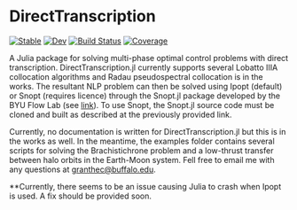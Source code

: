 # DirectTranscription

[![Stable](https://img.shields.io/badge/docs-stable-blue.svg)](https://GrantHecht.github.io/DirectTranscription.jl/stable)
[![Dev](https://img.shields.io/badge/docs-dev-blue.svg)](https://GrantHecht.github.io/DirectTranscription.jl/dev)
[![Build Status](https://github.com/GrantHecht/DirectTranscription.jl/actions/workflows/CI.yml/badge.svg?branch=main)](https://github.com/GrantHecht/DirectTranscription.jl/actions/workflows/CI.yml?query=branch%3Amain)
[![Coverage](https://codecov.io/gh/GrantHecht/DirectTranscription.jl/branch/main/graph/badge.svg)](https://codecov.io/gh/GrantHecht/DirectTranscription.jl)

A Julia package for solving multi-phase optimal control problems with direct transcription. DirectTranscription.jl currently supports several Lobatto IIIA collocation algorithms and Radau pseudospectral collocation is in the works. The resultant NLP problem can then be solved using Ipopt (default) or Snopt (requires licence) through the Snopt.jl package developed by the BYU Flow Lab (see [link](https://github.com/byuflowlab/Snopt.jl)). To use Snopt, the Snopt.jl source code must be cloned and built as described at the previously provided link.

Currently, no documentation is written for DirectTranscription.jl but this is in the works as well. In the meantime, the examples folder contains several scripts for solving the Brachistichrone problem and a low-thrust transfer between halo orbits in the Earth-Moon system. Fell free to email me with any questions at granthec@buffalo.edu.

**Currently, there seems to be an issue causing Julia to crash when Ipopt is used. A fix should be provided soon.
